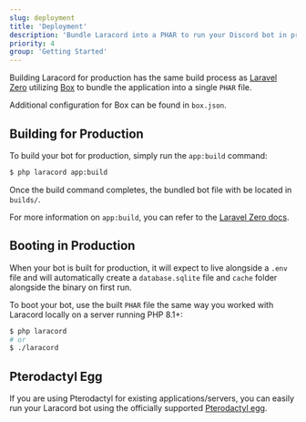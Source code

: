 ```yaml
---
slug: deployment
title: 'Deployment'
description: 'Bundle Laracord into a PHAR to run your Discord bot in production.'
priority: 4
group: 'Getting Started'
---
```


Building Laracord for production has the same build process as [Laravel Zero](https://laravel-zero.com/) utilizing [Box](https://github.com/box-project/box) to bundle the application into a single `PHAR` file.

Additional configuration for Box can be found in `box.json`.

## Building for Production

To build your bot for production, simply run the `app:build` command:

```sh
$ php laracord app:build
```

Once the build command completes, the bundled bot file with be located in `builds/`.

For more information on `app:build`, you can refer to the [Laravel Zero docs](https://laravel-zero.com/docs/build-a-standalone-application).

## Booting in Production

When your bot is built for production, it will expect to live alongside a `.env` file and will automatically create a `database.sqlite` file and `cache` folder alongside the binary on first run.

To boot your bot, use the built `PHAR` file the same way you worked with Laracord locally on a server running PHP 8.1+:

```sh
$ php laracord
# or
$ ./laracord
```

## Pterodactyl Egg

If you are using Pterodactyl for existing applications/servers, you can easily run your Laracord bot using the officially supported [Pterodactyl egg](https://github.com/laracord/pterodactyl-egg).
